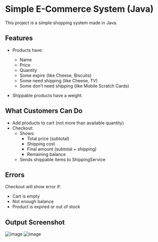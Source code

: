 # Simple E-Commerce System (Java)

This project is a simple shopping system made in Java.

## Features

- Products have:
  - Name
  - Price
  - Quantity
  - Some expire (like Cheese, Biscuits)
  - Some need shipping (like Cheese, TV)
  - Some don’t need shipping (like Mobile Scratch Cards)

- Shippable products have a weight.

## What Customers Can Do

- Add products to cart (not more than available quantity)
- Checkout:
  - Shows:
    - Total price (subtotal)
    - Shipping cost
    - Final amount (subtotal + shipping)
    - Remaining balance
  - Sends shippable items to ShippingService

## Errors

Checkout will show error if:
- Cart is empty
- Not enough balance
- Product is expired or out of stock

## Output Screenshot
![image](https://github.com/user-attachments/assets/ddd5a9e3-0592-47d0-a2cd-8c9ac897764e)
![image](https://github.com/user-attachments/assets/ca8213d5-ddfe-454d-b400-7e31025b204e)


